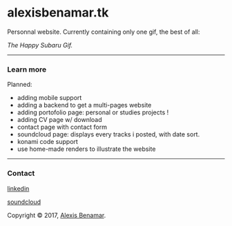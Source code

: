 # alexisbenamar.tk
Personnal website.
Currently containing only one gif, the best of all:

_The Happy Subaru Gif._

---

### Learn more

Planned:
* adding mobile support
* adding a backend to get a multi-pages website
* adding portofolio page: personal or studies projects !
* adding CV page w/ download
* contact page with contact form
* soundcloud page:  displays every tracks i posted, with date sort.
* konami code support
* use home-made renders to illustrate the website



---

### Contact

[linkedin](https://www.linkedin.com/in/alexisbenamar)

[soundcloud](https://soundcloud.com/kmrd-cacti)

Copyright © 2017, [Alexis Benamar](http://alexisbenamar.tk).
